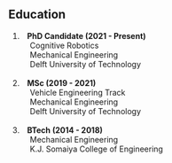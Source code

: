 ## Education

<ol>

<li>
<div><strong style="margin:0 10px 0;">PhD Candidate (2021 - Present)</strong></div>
<p style="margin:0 15px 0;">
<autocolor>Cognitive Robotics</autocolor><br> 
<autocolor>Mechanical Engineering</autocolor><br>
<autocolor>Delft University of Technology</autocolor><br>
</p>
</li>

<br>

<li>
<div><strong style="margin:0 10px 0;">MSc (2019 - 2021)</strong></div>
<p style="margin:0 15px 0;">
<autocolor>Vehicle Engineering Track</autocolor><br> 
<autocolor>Mechanical Engineering</autocolor><br>
<autocolor>Delft University of Technology</autocolor><br>
</p>
</li>

<br>

<li>
<div><strong style="margin:0 10px 0;">BTech (2014 - 2018)</strong></div>
<p style="margin:0 15px 0;">
<autocolor>Mechanical Engineering</autocolor><br>
<autocolor>K.J. Somaiya College of Engineering</autocolor><br>
</p>
</li>

</ol>

